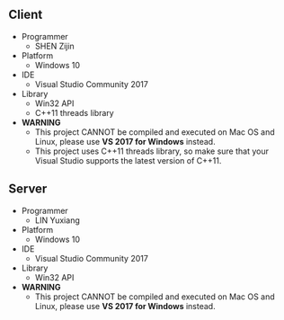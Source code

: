 ## Client
* Programmer
    * SHEN Zijin
* Platform
    * Windows 10
* IDE
    * Visual Studio Community 2017
* Library
    * Win32 API
    * C++11 threads library
* **WARNING**
    * This project CANNOT be compiled and executed on Mac OS and Linux, please use **VS 2017 for Windows** instead.
    * This project uses C++11 threads library, so make sure that your Visual Studio supports the latest version of C++11.

## Server
* Programmer
    * LIN Yuxiang
* Platform
    * Windows 10
* IDE
    * Visual Studio Community 2017
* Library
    * Win32 API
* **WARNING**
    * This project CANNOT be compiled and executed on Mac OS and Linux, please use **VS 2017 for Windows** instead.


